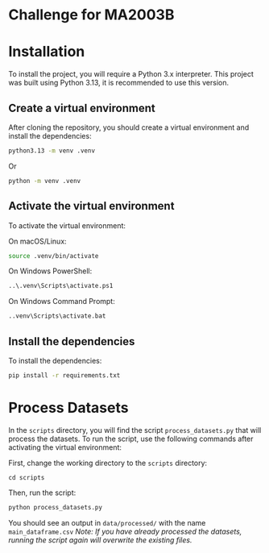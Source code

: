 # Challenge for MA2003B

# Installation

To install the project, you will require a Python 3.x interpreter.
This project was built using Python 3.13, it is recommended to use this version.

## Create a virtual environment

After cloning the repository, you should create a virtual environment and install the dependencies:

```bash
python3.13 -m venv .venv
```

Or

```bash
python -m venv .venv
```

## Activate the virtual environment

To activate the virtual environment:

On macOS/Linux:
```bash
source .venv/bin/activate
```

On Windows PowerShell:
```bash
..\.venv\Scripts\activate.ps1
```

On Windows Command Prompt:
```bash
..venv\Scripts\activate.bat
```

## Install the dependencies

To install the dependencies:

```bash
pip install -r requirements.txt
```

# Process Datasets

In the `scripts` directory, you will find the script `process_datasets.py` that will process the datasets.
To run the script, use the following commands after activating the virtual environment:

First, change the working directory to the `scripts` directory:
```
cd scripts
```

Then, run the script:

```bash
python process_datasets.py
```

You should see an output in `data/processed/` with the name `main_dataframe.csv`
_Note: If you have already processed the datasets, running the script again will overwrite the existing files._
